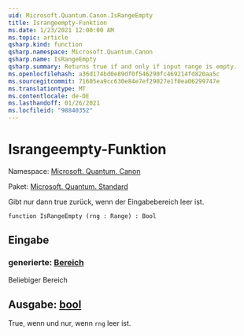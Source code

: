 ```yaml
---
uid: Microsoft.Quantum.Canon.IsRangeEmpty
title: Israngeempty-Funktion
ms.date: 1/23/2021 12:00:00 AM
ms.topic: article
qsharp.kind: function
qsharp.namespace: Microsoft.Quantum.Canon
qsharp.name: IsRangeEmpty
qsharp.summary: Returns true if and only if input range is empty.
ms.openlocfilehash: a36d174bd0e89df0f546290fc469214fd820aa5c
ms.sourcegitcommit: 71605ea9cc630e84e7ef29027e1f0ea06299747e
ms.translationtype: MT
ms.contentlocale: de-DE
ms.lasthandoff: 01/26/2021
ms.locfileid: "98840352"
---
```

# <a name="israngeempty-function"></a>Israngeempty-Funktion

Namespace: [Microsoft. Quantum. Canon](xref:Microsoft.Quantum.Canon)

Paket: [Microsoft. Quantum. Standard](https://nuget.org/packages/Microsoft.Quantum.Standard)


Gibt nur dann true zurück, wenn der Eingabebereich leer ist.

```qsharp
function IsRangeEmpty (rng : Range) : Bool
```


## <a name="input"></a>Eingabe

### <a name="rng--range"></a>generierte: [Bereich](xref:microsoft.quantum.lang-ref.range)

Beliebiger Bereich



## <a name="output--bool"></a>Ausgabe: [bool](xref:microsoft.quantum.lang-ref.bool)

True, wenn und nur, wenn `rng` leer ist.
